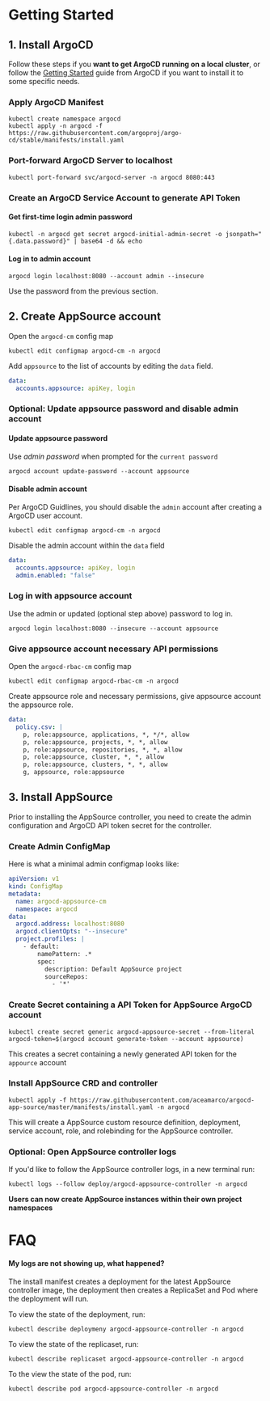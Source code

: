 # Getting Started
## 1. Install ArgoCD
Follow these steps if you __want to get ArgoCD running on a local cluster__, 
or follow the [Getting Started](https://argo-cd.readthedocs.io/en/stable/getting_started/) guide from ArgoCD if you want to install it to some specific needs.

### Apply ArgoCD Manifest
```shell
kubectl create namespace argocd
kubectl apply -n argocd -f https://raw.githubusercontent.com/argoproj/argo-cd/stable/manifests/install.yaml
```
### Port-forward ArgoCD Server to localhost
```shell
kubectl port-forward svc/argocd-server -n argocd 8080:443
```
### Create an ArgoCD Service Account to generate API Token

#### Get first-time login admin password
```shell
kubectl -n argocd get secret argocd-initial-admin-secret -o jsonpath="{.data.password}" | base64 -d && echo
```

#### Log in to admin account
```shell
argocd login localhost:8080 --account admin --insecure
```
Use the password from the previous section.

## 2. Create AppSource account
Open the `argocd-cm` config map
```shell
kubectl edit configmap argocd-cm -n argocd
```
Add `appsource` to the list of accounts by editing the `data` field.
```yaml
data:
  accounts.appsource: apiKey, login
```
### Optional: Update appsource password and disable admin account
#### Update appsource password
Use _admin password_ when prompted for the `current password`
```shell
argocd account update-password --account appsource
```
#### Disable admin account
Per ArgoCD Guidlines, you should disable the `admin` account after creating a ArgoCD user account.
```shell
kubectl edit configmap argocd-cm -n argocd
```
Disable the admin account within the `data` field
```yaml
data:
  accounts.appsource: apiKey, login
  admin.enabled: "false"
```
### Log in with appsource account
Use the admin or updated (optional step above) password to log in.
```shell
argocd login localhost:8080 --insecure --account appsource
```
### Give appsource account necessary API permissions
Open the `argocd-rbac-cm` config map
```shell
kubectl edit configmap argocd-rbac-cm -n argocd
```
Create appsource role and necessary permissions, give appsource account the appsource role.
```yaml
data:
  policy.csv: |
    p, role:appsource, applications, *, */*, allow
    p, role:appsource, projects, *, *, allow
    p, role:appsource, repositories, *, *, allow
    p, role:appsource, cluster, *, *, allow
    p, role:appsource, clusters, *, *, allow
    g, appsource, role:appsource
```
## 3. Install AppSource
Prior to installing the AppSource controller, you need to create the admin configuration and ArgoCD API token secret for the controller.
### Create Admin ConfigMap
Here is what a minimal admin configmap looks like:
```yaml
apiVersion: v1
kind: ConfigMap
metadata:
  name: argocd-appsource-cm
  namespace: argocd
data:
  argocd.address: localhost:8080
  argocd.clientOpts: "--insecure"
  project.profiles: |
    - default:
        namePattern: .*
        spec:
          description: Default AppSource project
          sourceRepos:
            - '*'
```
### Create Secret containing a API Token for AppSource ArgoCD account
```shell
kubectl create secret generic argocd-appsource-secret --from-literal argocd-token=$(argocd account generate-token --account appsource)
```
This creates a secret containing a newly generated API token for the `appource` account
### Install AppSource CRD and controller
```shell
kubectl apply -f https://raw.githubusercontent.com/aceamarco/argocd-app-source/master/manifests/install.yaml -n argocd
```
This will create a AppSource custom resource definition, deployment, service account, role, and rolebinding for the AppSource controller.
### Optional: Open AppSource controller logs
If you'd like to follow the AppSource controller logs, in a new terminal run:
```shell
kubectl logs --follow deploy/argocd-appsource-controller -n argocd
```
__Users can now create AppSource instances within their own project namespaces__
# FAQ
#### My logs are not showing up, what happened?
The install manifest creates a deployment for the latest AppSource controller image, the deployment then creates a ReplicaSet and Pod where the deployment will run.

To view the state of the deployment, run:
```shell
kubectl describe deploymeny argocd-appsource-controller -n argocd
```

To view the state of the replicaset, run:
```shell
kubectl describe replicaset argocd-appsource-controller -n argocd
```

To the view the state of the pod, run:
```shell
kubectl describe pod argocd-appsource-controller -n argocd
```
